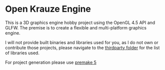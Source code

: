 # Open Krauze Engine
 
This is a 3D graphics engine hobby project using the OpenGL 4.5 API and GLFW.
The premise is to create a flexible and multi-platform graphics engine.

I will not provide built binaries and libraries used for you, as I do not own or contribute those projects, please navigate to the [thirdparty folder](https://github.com/KamilKrauze/OpenKrauzeEngine/tree/main/thirdparty) for the list of libraries used.

For project generation please use [premake 5](https://premake.github.io/)

